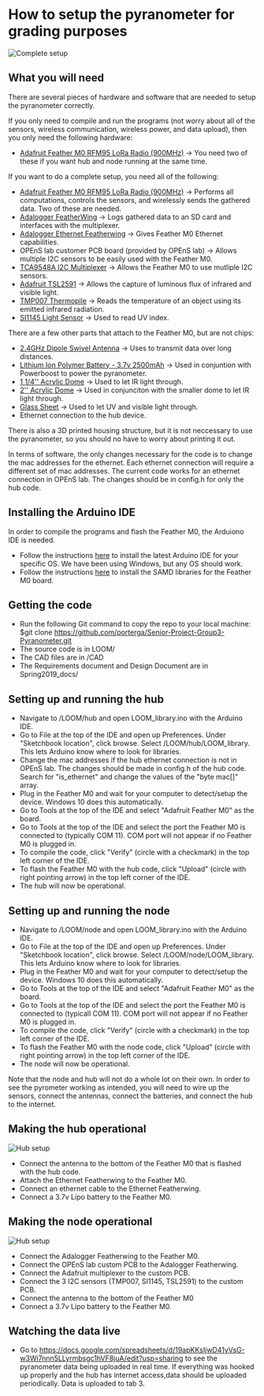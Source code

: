 # How to setup the pyranometer for grading purposes
![Complete setup](Images/pyro_topview1.jpg)

## What you will need
There are several pieces of hardware and software that are needed to setup the pyranometer correctly.

If you only need to compile and run the programs (not worry about all of the sensors, wireless communication, wireless power, and data upload), then you only need the following hardware:
- [Adafruit Feather M0 RFM95 LoRa Radio (900MHz)](https://www.adafruit.com/product/3178) -> You need two of these if you want hub and node running at the same time.

If you want to do a complete setup, you need all of the following:
- [Adafruit Feather M0 RFM95 LoRa Radio (900MHz)](https://www.adafruit.com/product/3178) -> Performs all computations, controls the sensors, and wirelessly sends the gathered data. Two of these are needed.
- [Adalogger FeatherWing](https://www.adafruit.com/product/2922) -> Logs gathered data to an SD card and interfaces with the multiplexer.
- [Adalogger Ethernet Featherwing](https://www.adafruit.com/product/3201) -> Gives Feather M0 Ethernet capabilities.
- OPEnS lab customer PCB board (provided by OPEnS lab) -> Allows multiple I2C sensors to be easily used with the Feather M0.
- [TCA9548A I2C Multiplexer](https://www.adafruit.com/product/2717) -> Allows the Feather M0 to use mutliple I2C sensors.
- [Adafruit TSL2591](https://www.adafruit.com/product/1980) -> Allows the capture of luminous flux of infrared and visible light.
- [TMP007 Thermopile](https://www.adafruit.com/product/2023) -> Reads the temperature of an object using its emitted infrared radiation.
- [SI1145 Light Sensor](https://www.adafruit.com/product/1777) -> Used to read UV index.

There are a few other parts that attach to the Feather M0, but are not chips:
- [2.4GHz Dipole Swivel Antenna](https://www.adafruit.com/product/944) -> Uses to transmit data over long distances.
- [Lithium Ion Polymer Battery - 3.7v 2500mAh](https://www.adafruit.com/product/328) -> Used in conjuntion with Powerboost to power the pyranometer.
- [1 1/4'' Acrylic Dome](https://kitkraft.com/products/1-1-4-31-8mm-clear-domes) -> Used to let IR light through.
- [2'' Acrylic Dome](https://kitkraft.com/products/2-50-4mm-clear-domes) -> Used in conjunciton with the smaller dome to let IR light through.
- [Glass Sheet](https://www.goodybeads.com/store/products/A013863.htm?gclid=EAIaIQobChMI_q3O9Liq4AIVjeNkCh3AEAxFEAQYASABEgL-IPD_BwE) -> Used to let UV and visible light through. 
- Ethernet connection to the hub device.

There is also a 3D printed housing structure, but it is not neccessary to use the pyranometer, so you should no have to worry about printing it out.

In terms of software, the only changes necessary for the code is to change the mac addresses for the ethernet. Each ethernet connection will require a different set of mac addresses. The current code works for an ethernet connection in OPEnS lab. The changes should be in config.h for only the hub code.

## Installing the Arduino IDE
In order to compile the programs and flash the Feather M0, the Arduiono IDE is needed. 
- Follow the instructions [here](https://learn.adafruit.com/adafruit-feather-m0-basic-proto/setup) to install the latest Arduino IDE for your specific OS. We have been using Windows, but any OS should work.
- Follow the instructions [here](https://learn.adafruit.com/adafruit-feather-m0-basic-proto/using-with-arduino-ide) to install the SAMD libraries for the Feather M0 board.

## Getting the code
- Run the following Git command to copy the repo to your local machine:
$git clone https://github.com/porterga/Senior-Project-Group3-Pyranometer.git
- The source code is in LOOM/
- The CAD files are in /CAD
- The Requirements document and Design Document are in Spring2019_docs/

## Setting up and running the hub
- Navigate to /LOOM/hub and open LOOM_library.ino with the Arduino IDE.
- Go to File at the top of the IDE and open up Preferences. Under "Sketchbook location", click browse. Select /LOOM/hub/LOOM_library. This lets Arduino know where to look for libraries.
- Change the mac addresses if the hub ethernet connection is not in OPEnS lab. The changes should be made in config.h of the hub code. Search for "is_ethernet" and change the values of the "byte mac[]" array.
- Plug in the Feather M0 and wait for your computer to detect/setup the device. Windows 10 does this automatically.
- Go to Tools at the top of the IDE and select "Adafruit Feather M0" as the board.
- Go to Tools at the top of the IDE and select the port the Feather M0 is connected to (typically COM 11). COM port will not appear if no Feather M0 is plugged in.
- To compile the code, click "Verify" (circle with a checkmark) in the top left corner of the IDE.
- To flash the Feather M0 with the hub code, click "Upload" (circle with right pointing arrow) in the top left corner of the IDE.
- The hub will now be operational.

## Setting up and running the node
- Navigate to /LOOM/node and open LOOM_library.ino with the Arduino IDE.
- Go to File at the top of the IDE and open up Preferences. Under "Sketchbook location", click browse. Select /LOOM/node/LOOM_library. This lets Arduino know where to look for libraries.
- Plug in the Feather M0 and wait for your computer to detect/setup the device. Windows 10 does this automatically.
- Go to Tools at the top of the IDE and select "Adafruit Feather M0" as the board.
- Go to Tools at the top of the IDE and select the port the Feather M0 is connected to (typicall COM 11). COM port will not appear if no Feather M0 is plugged in.
- To compile the code, click "Verify" (circle with a checkmark) in the top left corner of the IDE.
- To flash the Feather M0 with the node code, click "Upload" (circle with right pointing arrow) in the top left corner of the IDE.
- The node will now be operational.

Note that the node and hub will not do a whole lot on their own. In order to see the pyrometer working as intended, you will need to wire up the sensors, connect the antennas, connect the batteries, and connect the hub to the internet.

## Making the hub operational
![Hub setup](Images/hub_setup.jpg)
- Connect the antenna to the bottom of the Feather M0 that is flashed with the hub code. 
- Attach the Ethernet Featherwing to the Feather M0.
- Connect an ethernet cable to the Ethernet Featherwing.
- Connect a 3.7v Lipo battery to the Feather M0.

## Making the node operational
![Hub setup](Images/node_setup1.jpg)
- Connect the Adalogger Featherwing to the Feather M0.
- Connect the OPEnS lab custom PCB to the Adalogger Featherwing.
- Connect the Adafruit multiplexer to the custom PCB.
- Connect the 3 I2C sensors (TMP007, SI1145, TSL2591) to the custom PCB.
- Connect the antenna to the bottom of the Feather M0
- Connect a 3.7v Lipo battery to the Feather M0.

## Watching the data live
- Go to https://docs.google.com/spreadsheets/d/19apKKsIjwD41yVsG-w3Wi7nnn5LLyrmbsgc1hVF8juA/edit?usp=sharing to see the pyranometer data being uploaded in real time. If everything was hooked up properly and the hub has internet access,data should be uploaded periodically. Data is uploaded to tab 3.
